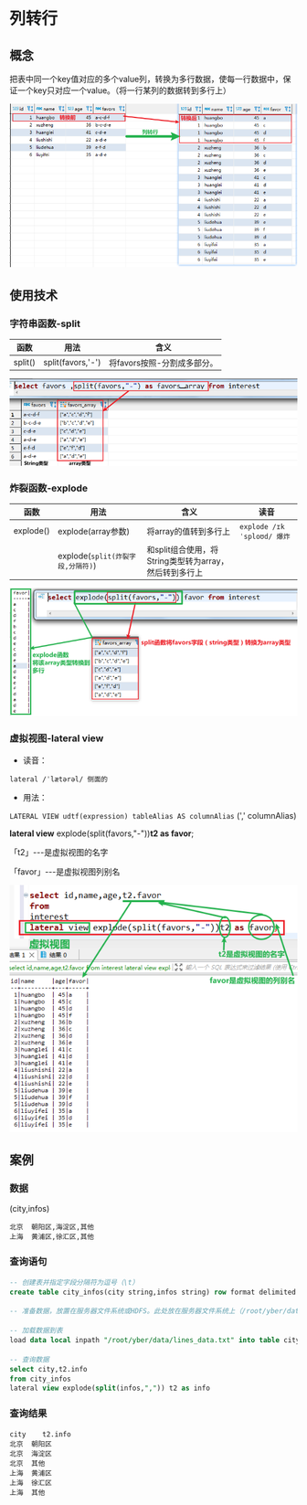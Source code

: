 # 列转行

## 概念

​	把表中同一个key值对应的多个value列，转换为多行数据，使每一行数据中，保证一个key只对应一个value。（将一行某列的数据转到多行上）

![](../png/列转行.png)

## 使用技术

### 字符串函数-split

| 函数    | 用法              | 含义                        |
| ------- | ----------------- | --------------------------- |
| split() | split(favors,'-') | 将favors按照-分割成多部分。 |

![](../png/split.png)

### 炸裂函数-explode

| 函数      | 用法                              | 含义                                                   | 读音                        |
| --------- | --------------------------------- | ------------------------------------------------------ | --------------------------- |
| explode() | explode(array参数)                | 将array的值转到多行上                                  | `explode /ɪkˈsploʊd/ 爆炸 ` |
|           | explode(`split(炸裂字段,分隔符)`) | 和split组合使用，将String类型转为array，然后转到多行上 |                             |

![](../png/explodeAndSplit.png)

### 虚拟视图-lateral view

- 读音：

`lateral /ˈlætərəl/ 侧面的 `

- 用法：

`LATERAL VIEW udtf(expression) tableAlias AS columnAlias` (',' columnAlias)

**lateral view** explode(split(favors,"-"))**t2 as favor**;

「t2」---是虚拟视图的名字

「favor」---是虚拟视图列别名

![](../png/lateral_view.png)

## 案例

### 数据

(city,infos)

```
北京	朝阳区,海淀区,其他
上海	黄浦区,徐汇区,其他
```

### 查询语句

```sql
-- 创建表并指定字段分隔符为逗号（\t）
create table city_infos(city string,infos string) row format delimited fields terminated by "\t";

-- 准备数据，放置在服务器文件系统或HDFS。此处放在服务器文件系统上（/root/yber/data/lines_data.txt）

-- 加载数据到表
load data local inpath "/root/yber/data/lines_data.txt" into table city_infos;

-- 查询数据
select city,t2.info 
from city_infos 
lateral view explode(split(infos,",")) t2 as info
```

### 查询结果

```
city	t2.info
北京	朝阳区
北京	海淀区
北京	其他
上海	黄浦区
上海	徐汇区
上海	其他
```

